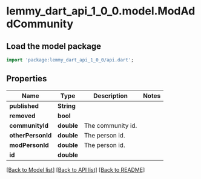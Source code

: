 # lemmy_dart_api_1_0_0.model.ModAddCommunity

## Load the model package
```dart
import 'package:lemmy_dart_api_1_0_0/api.dart';
```

## Properties
Name | Type | Description | Notes
------------ | ------------- | ------------- | -------------
**published** | **String** |  | 
**removed** | **bool** |  | 
**communityId** | **double** | The community id. | 
**otherPersonId** | **double** | The person id. | 
**modPersonId** | **double** | The person id. | 
**id** | **double** |  | 

[[Back to Model list]](../README.md#documentation-for-models) [[Back to API list]](../README.md#documentation-for-api-endpoints) [[Back to README]](../README.md)


